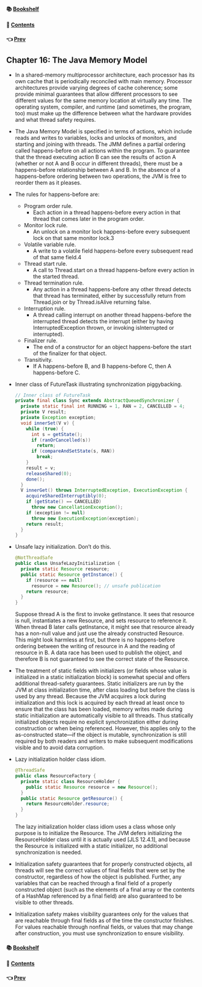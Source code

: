 #### &#x1F4DA; [Bookshelf](../)
#### &#x1F4DC; [Contents](./README.md#contents)
#### &#x1F448; [Prev](./Ch15_Atomic_Variables_and_Nonblocking_Synchronization.md)

## Chapter 16: The Java Memory Model

- In a shared-memory multiprocessor architecture, each processor has its own cache that is periodically reconciled with main memory. Processor architectures provide varying degrees of cache coherence; some provide minimal guarantees that allow different processors to see different values for the same memory location at virtually any time. The operating system, compiler, and runtime (and sometimes, the program, too) must make up the difference between what the hardware provides and what thread safety requires.

- The Java Memory Model is specified in terms of actions, which include reads and writes to variables, locks and unlocks of monitors, and starting and joining with threads. The JMM defines a partial ordering called happens-before on all actions within the program. To guarantee that the thread executing action B can see the results of action A (whether or not A and B occur in different threads), there must be a happens-before relationship between A and B. In the absence of a happens-before ordering between two operations, the JVM is free to reorder them as it pleases.

- The rules for happens-before are:
	- Program order rule.
		- Each action in a thread happens-before every action in that thread that comes later in the program order.
	- Monitor lock rule.
		- An unlock on a monitor lock happens-before every subsequent lock on that same monitor lock.3
	- Volatile variable rule.
		- A write to a volatile field happens-before every subsequent read of that same field.4
	- Thread start rule.
		- A call to Thread.start on a thread happens-before every action in the started thread.
	- Thread termination rule.
		- Any action in a thread happens-before any other thread detects that thread has terminated, either by successfully return from Thread.join or by Thread.isAlive returning false.
	- Interruption rule.
		- A thread calling interrupt on another thread happens-before the interrupted thread detects the interrupt (either by having InterruptedException thrown, or invoking isInterrupted or interrupted).
	- Finalizer rule.
		- The end of a constructor for an object happens-before the start of the finalizer for that object.
	- Transitivity.
		- If A happens-before B, and B happens-before C, then A happens-before C.

- Inner class of FutureTask illustrating synchronization piggybacking.
  ```java
  // Inner class of FutureTask
  private final class Sync extends AbstractQueuedSynchronizer {
    private static final int RUNNING = 1, RAN = 2, CANCELLED = 4;
    private V result;
    private Exception exception;
    void innerSet(V v) {
      while (true) {
        int s = getState();
        if (ranOrCancelled(s))
          return;
        if (compareAndSetState(s, RAN))
          break;
      }
      result = v;
      releaseShared(0);
      done();
    }
    V innerGet() throws InterruptedException, ExecutionException {
      acquireSharedInterruptibly(0);
      if (getState() == CANCELLED)
        throw new CancellationException();
      if (exception != null)
        throw new ExecutionException(exception);
      return result;
    }
  }
  ```

- Unsafe lazy initialization. Don’t do this.
  ```java
  @NotThreadSafe
  public class UnsafeLazyInitialization {
    private static Resource resource;
    public static Resource getInstance() {
      if (resource == null)
        resource = new Resource(); // unsafe publication
      return resource;
    }
  }
  ```

	Suppose thread A is the first to invoke getInstance. It sees that resource is null, instantiates a new Resource, and sets resource to reference it. When thread B later calls getInstance, it might see that resource already has a non-null value and just use the already constructed Resource. This might look harmless at first, but there is no happens-before ordering between the writing of resource in A and the reading of resource in B. A data race has been used to publish the object, and therefore B is not guaranteed to see the correct state of the Resource.

- The treatment of static fields with initializers (or fields whose value is initialized in a static initialization block) is somewhat special and offers additional thread-safety guarantees. Static initializers are run by the JVM at class initialization time, after class loading but before the class is used by any thread. Because the JVM acquires a lock during initialization and this lock is acquired by each thread at least once to ensure that the class has been loaded, memory writes made during static initialization are automatically visible to all threads. Thus statically initialized objects require no explicit synchronization either during construction or when being referenced. However, this applies only to the as-constructed state—if the object is mutable, synchronization is still required by both readers and writers to make subsequent modifications visible and to avoid data corruption.

- Lazy initialization holder class idiom.
  ```java
  @ThreadSafe
  public class ResourceFactory {
    private static class ResourceHolder {
      public static Resource resource = new Resource();
    }
    public static Resource getResource() {
      return ResourceHolder.resource;
    }
  }
  ```

	The lazy initialization holder class idiom uses a class whose only purpose is to initialize the Resource. The JVM defers initializing the ResourceHolder class until it is actually used [JLS 12.4.1], and because the Resource is initialized with a static initializer, no additional synchronization is needed.

- Initialization safety guarantees that for properly constructed objects, all threads will see the correct values of final fields that were set by the constructor, regardless of how the object is published. Further, any variables that can be reached through a final field of a properly constructed object (such as the elements of a final array or the contents of a HashMap referenced by a final field) are also guaranteed to be visible to other threads.

- Initialization safety makes visibility guarantees only for the values that are reachable through final fields as of the time the constructor finishes. For values reachable through nonfinal fields, or values that may change after construction, you must use synchronization to ensure visibility.

#### &#x1F4DA; [Bookshelf](../)
#### &#x1F4DC; [Contents](./README.md#contents)
#### &#x1F448; [Prev](./Ch15_Atomic_Variables_and_Nonblocking_Synchronization.md)